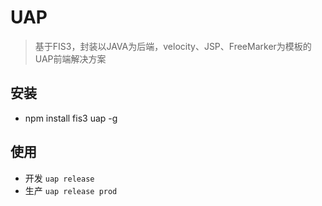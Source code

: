 # UAP

> 基于FIS3，封装以JAVA为后端，velocity、JSP、FreeMarker为模板的UAP前端解决方案

## 安装

* npm install fis3 uap -g

## 使用

* 开发 ```uap release ```
* 生产 ```uap release prod ```

